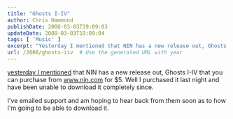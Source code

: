 ```yaml
---
title: "Ghosts I-IV"
author: Chris Hammond
publishDate: 2008-03-03T19:09:03
updateDate: 2008-03-03T19:09:04
tags: [ 'Music' ]
excerpt: "Yesterday I mentioned that NIN has a new release out, Ghosts I-IV that you can purchase from www.nin.com for $5. Well I purchased it last night and have been unable to download it completely since.  I've emailed support and am hoping to hear back from them soon as to how I'm going to be able to download it. "
url: /2008/ghosts-iiv  # Use the generated URL with year
---
```

<p><a href="https://www.chrishammond.com/desktopmodules/engagepublish/itemlink.aspx?itemid=1100">yesterday I mentioned</a> that NIN has a new release out, Ghosts I-IV that you can purchase from <a href="https://www.nin.com">www.nin.com</a> for $5. Well I purchased it last night and have been unable to download it completely since.</p> <p>I've emailed support and am hoping to hear back from them soon as to how I'm going to be able to download it.</p>
